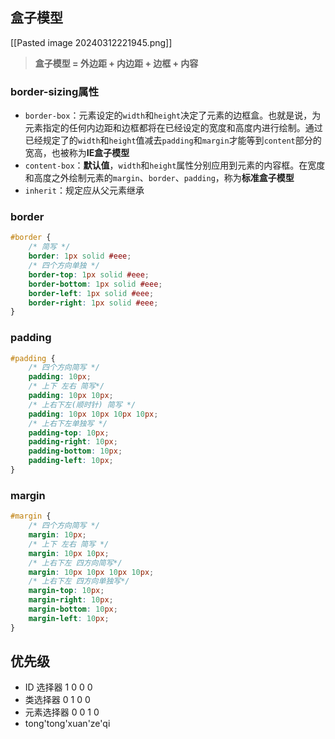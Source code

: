 ## 盒子模型
[[Pasted image 20240312221945.png]]

>**盒子模型 = 外边距 + 内边距 + 边框 + 内容**

### border-sizing属性

- `border-box`：元素设定的`width`和`height`决定了元素的边框盒。也就是说，为元素指定的任何内边距和边框都将在已经设定的宽度和高度内进行绘制。通过已经规定了的`width`和`height`值减去`padding`和`margin`才能等到`content`部分的宽高，也被称为**IE盒子模型**
- `content-box`：**默认值**，`width`和`height`属性分别应用到元素的内容框。在宽度和高度之外绘制元素的`margin`、`border`、`padding`，称为**标准盒子模型**
- `inherit`：规定应从父元素继承

### border

```css
#border {
	/* 简写 */
	border: 1px solid #eee;
	/* 四个方向单独 */
	border-top: 1px solid #eee;
	border-bottom: 1px solid #eee;
	border-left: 1px solid #eee;
	border-right: 1px solid #eee;
}
```

### padding

```css
#padding {
	/* 四个方向简写 */
	padding: 10px;
	/* 上下 左右 简写*/
	padding: 10px 10px;
	/* 上右下左(顺时针) 简写 */
	padding: 10px 10px 10px 10px;
	/* 上右下左单独写 */
	padding-top: 10px;
	padding-right: 10px;
	padding-bottom: 10px;
	padding-left: 10px;
}
```

### margin

```css
#margin {
	/* 四个方向简写 */
	margin: 10px;
	/* 上下 左右 简写 */
	margin: 10px 10px;
	/* 上右下左 四方向简写*/
	margin: 10px 10px 10px 10px;
	/* 上右下左 四方向单独写*/
	margin-top: 10px;
	margin-right: 10px;
	margin-bottom: 10px;
	margin-left: 10px;
} 
```

## 优先级
- ID 选择器 1 0 0 0 
- 类选择器 0 1 0 0
- 元素选择器 0 0 1 0
- tong'tong'xuan'ze'qi